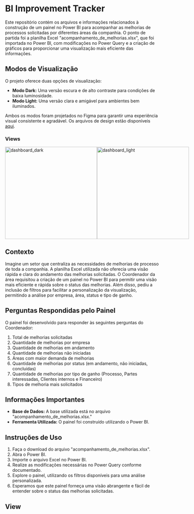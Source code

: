 # BI Improvement Tracker
Este repositório contém os arquivos e informações relacionados à construção de um painel no Power BI para acompanhar as melhorias de processos solicitadas por diferentes áreas da companhia. O ponto de partida foi a planilha Excel "acompanhamento_de_melhorias.xlsx", que foi importada no Power BI, com modificações no Power Query e a criação de gráficos para proporcionar uma visualização mais eficiente das informações.

## Modos de Visualização
O projeto oferece duas opções de visualização:

- **Modo Dark:** Uma versão escura e de alto contraste para condições de baixa luminosidade.
-  **Modo Light:** Uma versão clara e amigável para ambientes bem iluminados.

Ambos os modos foram projetados no Figma para garantir uma experiência visual consistente e agradável. Os arquivos de design estão disponíveis [aqui](https://www.figma.com/file/BcuxnqmE1kYqWZoQ4kCr6p/BI-backgrounds?type=design&node-id=0%3A1&mode=design&t=ZSKxU4eYSYIqqVVZ-1).

### Views
<div style="display: flex; justify-content: space-between; align-items:center;">
    <img src="https://github.com/brunacataldo/BI-Improvement-Tracker/assets/131699211/10c54afc-aac8-49b1-bbbd-9cfe8e44bfde" alt="dashboard_dark" width="300"/>
    <img src="https://github.com/brunacataldo/BI-Improvement-Tracker/assets/131699211/70334f10-00b9-44f3-bf48-de1c5c9f8171" alt="dashboard_light" width="300"/>
</div>

## Contexto
Imagine um setor que centraliza as necessidades de melhorias de processo de toda a companhia. A planilha Excel utilizada não oferecia uma visão rápida e clara do andamento das melhorias solicitadas. O Coordenador da área requisitou a criação de um painel no Power BI para permitir uma visão mais eficiente e rápida sobre o status das melhorias. Além disso, pediu a inclusão de filtros para facilitar a personalização da visualização, permitindo a análise por empresa, área, status e tipo de ganho.

## Perguntas Respondidas pelo Painel
O painel foi desenvolvido para responder às seguintes perguntas do Coordenador:

1. Total de melhorias solicitadas
2. Quantidade de melhorias por empresa
3. Quantidade de melhorias em andamento
4. Quantidade de melhorias não iniciadas
5. Áreas com maior demanda de melhorias
6. Quantidade de melhorias por status (em andamento, não iniciadas, concluídas)
7. Quantidade de melhorias por tipo de ganho (Processo, Partes interessadas, Clientes internos e Financeiro)
8. Tipos de melhoria mais solicitados

## Informações Importantes
- **Base de Dados:** A base utilizada está no arquivo "acompanhamento_de_melhorias.xlsx."
- **Ferramenta Utilizada:** O painel foi construído utilizando o Power BI.

## Instruções de Uso
1. Faça o download do arquivo "acompanhamento_de_melhorias.xlsx".
2. Abra o Power BI.
3. Importe o arquivo Excel no Power BI.
4. Realize as modificações necessárias no Power Query conforme documentado.
6. Explore o painel, utilizando os filtros disponíveis para uma análise personalizada.
6. Esperamos que este painel forneça uma visão abrangente e fácil de entender sobre o status das melhorias solicitadas.

## View


